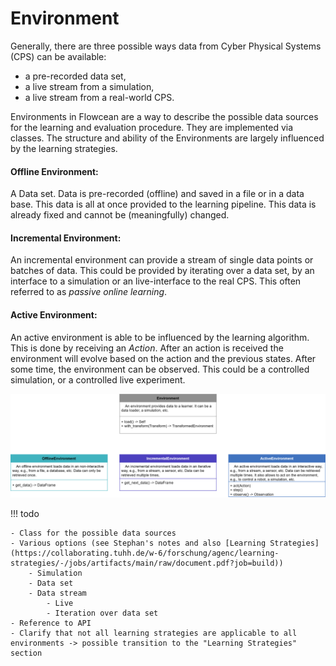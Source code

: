 # Environment

Generally, there are three possible ways data from Cyber Physical Systems (CPS) can be available: 

- a pre-recorded data set, 
- a live stream from a simulation,
- a live stream from a real-world CPS.

Environments in Flowcean are a way to describe the possible data sources for the learning and evaluation procedure.
They are implemented via classes.
The structure and ability of the Environments are largely influenced by the learning strategies.

#### Offline Environment:

A Data set.
Data is pre-recorded (offline) and saved in a file or in a data base.
This data is all at once provided to the learning pipeline.
This data is already fixed and cannot be (meaningfully) changed.

#### Incremental Environment:

An incremental environment can provide a stream of single data points or batches of data.
This could be provided by iterating over a data set, by an interface to a simulation or an live-interface to the real CPS.
This often referred to as *passive online learning*.

#### Active Environment:

An active environment is able to be influenced by the learning algorithm.
This is done by receiving an *Action*.
After an action is received the environment will evolve based on the action and the previous states.
After some time, the environment can be observed.
This could be a controlled simulation, or a controlled live experiment.

![Environment Classes](../assets/environment_classes.svg)

!!! todo

    - Class for the possible data sources
    - Various options (see Stephan's notes and also [Learning Strategies](https://collaborating.tuhh.de/w-6/forschung/agenc/learning-strategies/-/jobs/artifacts/main/raw/document.pdf?job=build))
        - Simulation
        - Data set
        - Data stream
            - Live
            - Iteration over data set
    - Reference to API
    - Clarify that not all learning strategies are applicable to all environments -> possible transition to the "Learning Strategies" section

